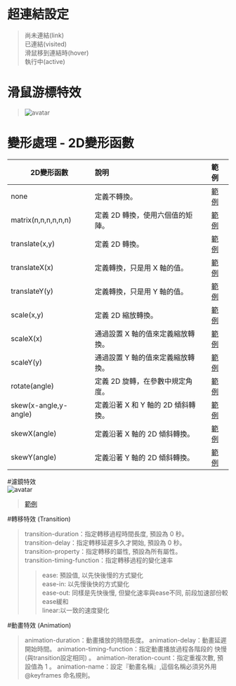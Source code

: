 # 超連結設定   
> 尚未連結(link)   
> 已連結(visited)   
> 滑鼠移到連結時(hover)   
> 執行中(active)   

# 滑鼠游標特效
> ![avatar](http://i.imgur.com/pfFgmZQ.png)   

# 變形處理 - 2D變形函數   
|   2D變形函數  |     說明     | 範例|
|--------------|:-------------| :--|
|none          |定義不轉換。|[範例](http://www.w3school.com.cn/tiy/c.asp?f=css_transform_rotate&p=22)|
|matrix(n,n,n,n,n,n) |定義 2D 轉換，使用六個值的矩陣。| [範例](http://www.w3school.com.cn/tiy/c.asp?f=css_transform_matrix)|
|translate(x,y)|定義 2D 轉換。|[範例](http://www.w3school.com.cn/tiy/c.asp?f=css_transform_translate)|
|translateX(x)|定義轉換，只是用 X 軸的值。|[範例](http://www.w3school.com.cn/tiy/c.asp?f=css_transform_translatex)|
|translateY(y) |定義轉換，只是用 Y 軸的值。|[範例](http://www.w3school.com.cn/tiy/c.asp?f=css_transform_translatey)|
|scale(x,y)|定義 2D 縮放轉換。|[範例](http://www.w3school.com.cn/tiy/c.asp?f=css_transform_scale)|
|scaleX(x) |通過設置 X 軸的值來定義縮放轉換。|[範例](http://www.w3school.com.cn/tiy/c.asp?f=css_transform_scalex)|
|scaleY(y)|通過設置 Y 軸的值來定義縮放轉換。|[範例](http://www.w3school.com.cn/tiy/c.asp?f=css_transform_scaley)|
|rotate(angle)|定義 2D 旋轉，在參數中規定角度。|[範例](http://www.w3school.com.cn/tiy/c.asp?f=css_transform_rotate)|
|skew(x-angle,y-angle)|定義沿著 X 和 Y 軸的 2D 傾斜轉換。|[範例](http://www.w3school.com.cn/tiy/c.asp?f=css_transform_skew)|
|skewX(angle)|定義沿著 X 軸的 2D 傾斜轉換。|[範例](http://www.w3school.com.cn/tiy/c.asp?f=css_transform_skewx)|
|skewY(angle)|定義沿著 Y 軸的 2D 傾斜轉換。|[範例](http://www.w3school.com.cn/tiy/c.asp?f=css_transform_skewy)|

#濾鏡特效   
![avatar](http://i.imgur.com/o1FVTQy.png)   
>[範例](http://blog.shihshih.com/css-filter/)   

#轉移特效 (Transition)
> transition-duration：指定轉移過程時間長度, 預設為 0 秒。   
> transition-delay：指定轉移延遲多久才開始,  預設為  0  秒。   
> transition-property：指定轉移的屬性, 預設為所有屬性。    
>  transition-timing-function：指定轉移過程的變化速率    
>> ease: 預設值, 以先快後慢的方式變化    
>> ease-in: 以先慢後快的方式變化    
>> ease-out: 同樣是先快後慢, 但變化速率與ease不同, 前段加速部份較 ease緩和    
>> linear:以一致的速度變化    

#動畫特效 (Animation)
> animation-duration：動畫播放的時間長度。
> animation-delay：動畫延遲開始時間。 
> animation-timing-function：指定動畫播放過程各階段的 快慢 (與transition設定相同) 。
> animation-iteration-count：指定重複次數, 預設值為 1 。
> animation-name：設定『動畫名稱』,這個名稱必須另外用 @keyframes 命名規則。